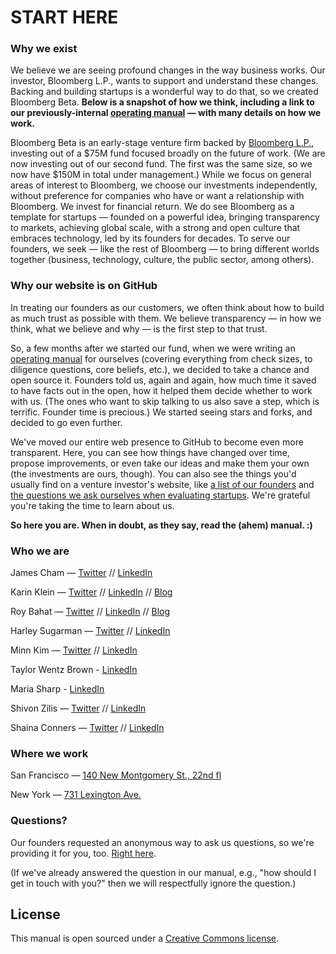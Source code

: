 # START HERE

### Why we exist
We believe we are seeing profound changes in the way business works. Our investor, Bloomberg L.P., wants to support and understand these changes. Backing and building startups is a wonderful way to do that, so we created Bloomberg Beta. **Below is a snapshot of how we think, including a link to our previously-internal [operating manual](https://github.com/Bloomberg-Beta/Manual/blob/master/1%20-%20Manual.md) —  with many details on how we work.**

Bloomberg Beta is an early-stage venture firm backed by [Bloomberg L.P.](http://www.bloomberg.com/company/bloomberg-facts/?utm_source=bloomberg-menu), investing out of a $75M fund focused broadly on the future of work. (We are now investing out of our second fund. The first was the same size, so we now have $150M in total under management.) While we focus on general areas of interest to Bloomberg, we choose our investments independently, without preference for companies who have or want a relationship with Bloomberg. We invest for financial return. We do see Bloomberg as a template for startups — founded on a powerful idea, bringing transparency to markets, achieving global scale, with a strong and open culture that embraces technology, led by its founders for decades. To serve our founders, we seek — like the rest of Bloomberg — to bring different worlds together (business, technology, culture, the public sector, among others).

### Why our website is on GitHub
In treating our founders as our customers, we often think about how to build as much trust as possible with them. We believe transparency — in how we think, what we believe and why — is the first step to that trust.

So, a few months after we started our fund, when we were writing an [operating manual](https://github.com/Bloomberg-Beta/Manual/blob/master/1%20-%20Manual.md) for ourselves (covering everything from check sizes, to diligence questions, core beliefs, etc.), we decided to take a chance and open source it. Founders told us, again and again, how much time it saved to have facts out in the open, how it helped them decide whether to work with us. (The ones who want to skip talking to us also save a step, which is terrific. Founder time is precious.) We started seeing stars and forks, and decided to go even further.

We've moved our entire web presence to GitHub to become even more transparent. Here, you can see how things have changed over time, propose improvements, or even take our ideas and make them your own (the investments are ours, though). You can also see the things you'd usually find on a venture investor's website, like [a list of our founders](https://github.com/Bloomberg-Beta/Manual/blob/master/2%20-%20In%20our%20portfolio.md) and [the questions we ask ourselves when evaluating startups](https://github.com/Bloomberg-Beta/Manual/blob/master/3%20-%20Criteria%20for%20investing.md). We're grateful you're taking the time to learn about us.

**So here you are. When in doubt, as they say, read the (ahem) manual. :)**

### Who we are

James Cham — [Twitter](https://twitter.com/jamescham) // [LinkedIn](https://www.linkedin.com/in/jcham)

Karin Klein — [Twitter](https://twitter.com/karinklein) // [LinkedIn](https://www.linkedin.com/in/karinklein) // [Blog](https://medium.com/@Karin)

Roy Bahat — [Twitter](https://twitter.com/roybahat) // [LinkedIn](https://www.linkedin.com/in/roybahat) // [Blog](http://also.roybahat.com/)

Harley Sugarman — [Twitter](https://twitter.com/harleysugarman) // [LinkedIn](https://www.linkedin.com/in/harleysugarman/)

Minn Kim — [Twitter](https://twitter.com/minney_cat) // [LinkedIn](https://www.linkedin.com/in/minnkim/)

Taylor Wentz Brown - [LinkedIn](https://www.linkedin.com/in/taylorawentz/)

Maria Sharp - [LinkedIn](https://www.linkedin.com/in/maria-sharp-991966160)

Shivon Zilis — [Twitter](https://twitter.com/shivon) // [LinkedIn](https://www.linkedin.com/pub/shivon-zilis/7/b35/281)

Shaina Conners — [Twitter](https://twitter.com/shainaconners) // [LinkedIn](https://www.linkedin.com/in/shainaconners)

### Where we work
San Francisco — [140 New Montgomery St., 22nd fl](http://goo.gl/49X6hu)

New York — [731 Lexington Ave.](http://goo.gl/tt3m7f)

### Questions?

Our founders requested an anonymous way to ask us questions, so we're providing it for you, too. [Right here](http://tiny.cc/AUA).  

(If we've already answered the question in our manual, e.g., "how should I get in touch with you?" then we will respectfully ignore the question.)

## License
This manual is open sourced under a [Creative Commons license](http://creativecommons.org/licenses/by/3.0/deed.en_US).
